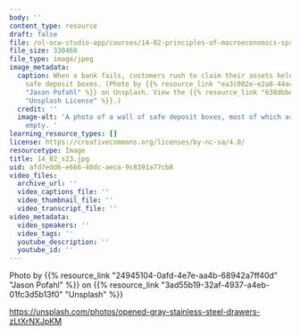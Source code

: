 ```yaml
---
body: ''
content_type: resource
draft: false
file: /ol-ocw-studio-app/courses/14-02-principles-of-macroeconomics-spring-2023/14_02_s23.jpg
file_size: 330468
file_type: image/jpeg
image_metadata:
  caption: When a bank fails, customers rush to claim their assets held in the bank's
    safe deposit boxes. (Photo by {{% resource_link "ea3c002e-e2a8-44ac-a626-2c448230dba4"
    "Jason Pofahl" %}} on Unsplash. View the {{% resource_link "638dbbd2-9eb0-4d2a-a16c-28588e604254"
    "Unsplash License" %}}.)
  credit: ''
  image-alt: 'A photo of a wall of safe deposit boxes, most of which are open and
    empty. '
learning_resource_types: []
license: https://creativecommons.org/licenses/by-nc-sa/4.0/
resourcetype: Image
title: 14_02_s23.jpg
uid: afd7edd6-e666-40dc-aeca-9c8391a77cb8
video_files:
  archive_url: ''
  video_captions_file: ''
  video_thumbnail_file: ''
  video_transcript_file: ''
video_metadata:
  video_speakers: ''
  video_tags: ''
  youtube_description: ''
  youtube_id: ''
---
```

Photo by {{% resource_link "24945104-0afd-4e7e-aa4b-68942a7ff40d" "Jason Pofahl" %}} on {{% resource_link "3ad55b19-32af-4937-a4eb-01fc3d5b13f0" "Unsplash" %}}

https://unsplash.com/photos/opened-gray-stainless-steel-drawers-zLtXrNXJpKM
